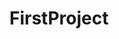 # FirstProject
<script type="text/javascript" src="https://cdnjs.cloudflare.com/ajax/libs/jquery/3.3.1/jquery.js">//<![CDATA[
		
        //]]></script>
        
